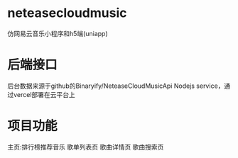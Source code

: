 # neteasecloudmusic
仿网易云音乐小程序和h5端(uniapp)

# 后端接口
后台数据来源于github的Binaryify/NeteaseCloudMusicApi Nodejs service，通过vercel部署在云平台上

# 项目功能
主页:排行榜推荐音乐
歌单列表页
歌曲详情页
歌曲搜索页
